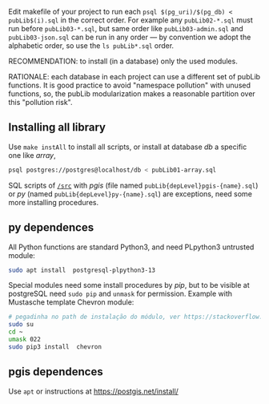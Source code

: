 Edit makefile of your project to run each `psql $(pg_uri)/$(pg_db) < pubLib$(i).sql` in the correct order. For example any `pubLib02-*.sql` must run before `pubLib03-*.sql`, but same order like `pubLib03-admin.sql` and `pubLib03-json.sql` can be run in any order &mdash; by convention we adopt the alphabetic order, so use the `ls pubLib*.sql` order.

RECOMMENDATION: to install (in a database) only the used modules.

RATIONALE: each database in each project can use a different set of pubLib functions. It is good practice to avoid "namespace pollution" with unused functions, so, the pubLib modularization makes a reasonable partition over this "pollution risk".

## Installing all library

Use `make instAll` to install all scripts, or install at database *db* a specific one like *array*,

```sh
psql postgres://postgres@localhost/db < pubLib01-array.sql
```

SQL scripts of [`/src`](../src) with *pgis* (file named `pubLib{depLevel}pgis-{name}.sql`) or *py* (named `pubLib{depLevel}py-{name}.sql`) are exceptions, need some more installing procedures.

## py dependences
All Python functions are standard Python3, and need  PLpython3 untrusted module:
```sh
sudo apt install  postgresql-plpython3-13
```

Special modules need some install procedures by *pip*, but to be visible at postgreSQL need `sudo pip`  and `unmask` for permission. Example with Mustasche template Chevron module:
```sh
# pegadinha no path de instalação do módulo, ver https://stackoverflow.com/a/69811157/287948
sudo su
cd ~
umask 022
sudo pip3 install  chevron
```

## pgis dependences

Use `apt` or instructions at https://postgis.net/install/
